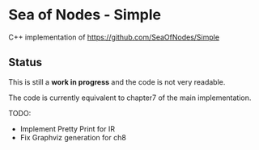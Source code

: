 # Sea of Nodes - Simple

C++ implementation of https://github.com/SeaOfNodes/Simple

## Status

This is still a **work in progress** and the code is not very readable.

The code is currently equivalent to chapter7 of the main implementation.

TODO:
 - Implement Pretty Print for IR
 - Fix Graphviz generation for ch8